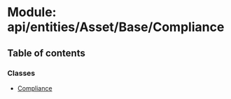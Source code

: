 # Module: api/entities/Asset/Base/Compliance

## Table of contents

### Classes

- [Compliance](../wiki/api.entities.Asset.Base.Compliance.Compliance)
